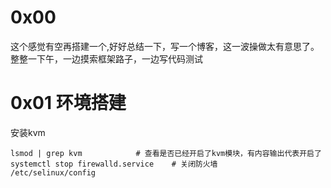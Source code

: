 # 0x00
这个感觉有空再搭建一个,好好总结一下，写一个博客，这一波操做太有意思了。整整一下午，一边摸索框架路子，一边写代码测试

# 0x01 环境搭建
安装kvm
```
lsmod | grep kvm			# 查看是否已经开启了kvm模块，有内容输出代表开启了
systemctl stop firewalld.service 	# 关闭防火墙
/etc/selinux/config
``` 